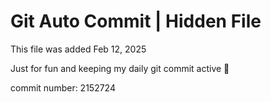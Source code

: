 # Git Auto Commit | Hidden File

This file was added Feb 12, 2025

Just for fun and keeping my daily git commit active 🤪

commit number: 2152724
